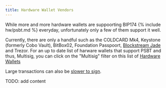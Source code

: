 ```yaml
---
title: Hardware Wallet Vendors
---
```


While more and more hardware wallets are suppoorting BIP174 {% include hw/psbt.md %} everyday, unfortunately only a few of them support it well.

Currently, there are only a handful such as the COLDCARD Mk4, Keystone (formerly Cobo Vault), BitBox02, Foundation Passpoort, [Blockstream Jade](https://www.athena-alpha.com/blockstream-jade-review/) and Trezor. For an up to date list of harware wallets that support PSBT and thus, Multisig, you can click on the "Multisig" filter on this list of [Hardware Wallets](https://www.athena-alpha.com/hardware-wallets/)

Large transactions can also be [slower to sign](https://blog.keys.casa/bitcoin-multisig-hardware-signing-performance/).

TODO: add content
